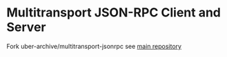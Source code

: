 # Multitransport JSON-RPC Client and Server

Fork uber-archive/multitransport-jsonrpc see [main repository](https://github.com/uber-archive/multitransport-jsonrpc)